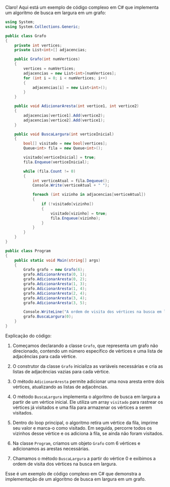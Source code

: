 Claro! Aqui está um exemplo de código complexo em C# que implementa um algoritmo de busca em largura em um grafo:

```csharp
using System;
using System.Collections.Generic;

public class Grafo
{
    private int vertices;
    private List<int>[] adjacencias;

    public Grafo(int numVertices)
    {
        vertices = numVertices;
        adjacencias = new List<int>[numVertices];
        for (int i = 0; i < numVertices; i++)
        {
            adjacencias[i] = new List<int>();
        }
    }

    public void AdicionarAresta(int vertice1, int vertice2)
    {
        adjacencias[vertice1].Add(vertice2);
        adjacencias[vertice2].Add(vertice1);
    }

    public void BuscaLargura(int verticeInicial)
    {
        bool[] visitado = new bool[vertices];
        Queue<int> fila = new Queue<int>();

        visitado[verticeInicial] = true;
        fila.Enqueue(verticeInicial);

        while (fila.Count != 0)
        {
            int verticeAtual = fila.Dequeue();
            Console.Write(verticeAtual + " ");

            foreach (int vizinho in adjacencias[verticeAtual])
            {
                if (!visitado[vizinho])
                {
                    visitado[vizinho] = true;
                    fila.Enqueue(vizinho);
                }
            }
        }
    }
}

public class Program
{
    public static void Main(string[] args)
    {
        Grafo grafo = new Grafo(6);
        grafo.AdicionarAresta(0, 1);
        grafo.AdicionarAresta(0, 2);
        grafo.AdicionarAresta(1, 3);
        grafo.AdicionarAresta(1, 4);
        grafo.AdicionarAresta(2, 4);
        grafo.AdicionarAresta(3, 4);
        grafo.AdicionarAresta(3, 5);

        Console.WriteLine("A ordem de visita dos vértices na busca em largura é:");
        grafo.BuscaLargura(0);
    }
}
```

Explicação do código:

1. Começamos declarando a classe `Grafo`, que representa um grafo não direcionado, contendo um número específico de vértices e uma lista de adjacências para cada vértice.

2. O construtor da classe `Grafo` inicializa as variáveis necessárias e cria as listas de adjacências vazias para cada vértice.

3. O método `AdicionarAresta` permite adicionar uma nova aresta entre dois vértices, atualizando as listas de adjacências.

4. O método `BuscaLargura` implementa o algoritmo de busca em largura a partir de um vértice inicial. Ele utiliza um array `visitado` para rastrear os vértices já visitados e uma fila para armazenar os vértices a serem visitados.

5. Dentro do loop principal, o algoritmo retira um vértice da fila, imprime seu valor e marca-o como visitado. Em seguida, percorre todos os vizinhos desse vértice e os adiciona à fila, se ainda não foram visitados.

6. Na classe `Program`, criamos um objeto `Grafo` com 6 vértices e adicionamos as arestas necessárias.

7. Chamamos o método `BuscaLargura` a partir do vértice 0 e exibimos a ordem de visita dos vértices na busca em largura.

Esse é um exemplo de código complexo em C# que demonstra a implementação de um algoritmo de busca em largura em um grafo.